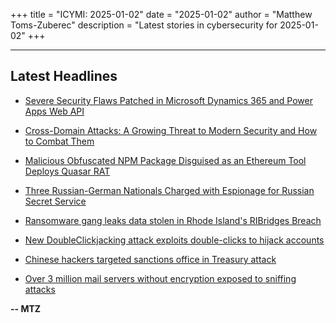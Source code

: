 +++
title = "ICYMI: 2025-01-02"
date = "2025-01-02"
author = "Matthew Toms-Zuberec"
description = "Latest stories in cybersecurity for 2025-01-02"
+++

---------------------------------------------------------------------------
## Latest Headlines
- [Severe Security Flaws Patched in Microsoft Dynamics 365 and Power Apps Web API](https://thehackernews.com/2025/01/severe-security-flaws-patched-in.html)

- [Cross-Domain Attacks: A Growing Threat to Modern Security and How to Combat Them](https://thehackernews.com/2025/01/cross-domain-attacks-growing-threat-to.html)

- [Malicious Obfuscated NPM Package Disguised as an Ethereum Tool Deploys Quasar RAT](https://thehackernews.com/2025/01/malicious-obfuscated-npm-package.html)

- [Three Russian-German Nationals Charged with Espionage for Russian Secret Service](https://thehackernews.com/2025/01/three-russian-german-nationals-charged.html)

- [Ransomware gang leaks data stolen in Rhode Island's RIBridges Breach](https://www.bleepingcomputer.com/news/security/ransomware-gang-leaks-data-stolen-in-rhode-islands-ribridges-breach/)

- [New DoubleClickjacking attack exploits double-clicks to hijack accounts](https://www.bleepingcomputer.com/news/security/new-doubleclickjacking-attack-exploits-double-clicks-to-hijack-accounts/)

- [Chinese hackers targeted sanctions office in Treasury attack](https://www.bleepingcomputer.com/news/security/chinese-hackers-targeted-sanctions-office-in-treasury-attack/)

- [Over 3 million mail servers without encryption exposed to sniffing attacks](https://www.bleepingcomputer.com/news/security/over-3-million-mail-servers-without-encryption-exposed-to-sniffing-attacks/)

**-- MTZ**